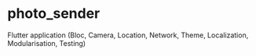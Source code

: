 # photo_sender
Flutter application (Bloc, Camera, Location, Network, Theme, Localization, Modularisation, Testing)
